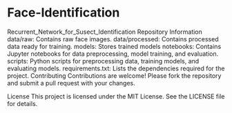 # Face-Identification
Recurrent_Network_for_Susect_Identification
Repository Information
data/raw: Contains raw face images.
data/processed: Contains processed data ready for training.
models: Stores trained models 
notebooks: Contains Jupyter notebooks for data preprocessing, model training, and evaluation.
scripts: Python scripts for preprocessing data, training models, and evaluating models.
requirements.txt: Lists the dependencies required for the project.
Contributing
Contributions are welcome! Please fork the repository and submit a pull request with your changes.

License
This project is licensed under the MIT License. See the LICENSE file for details.
